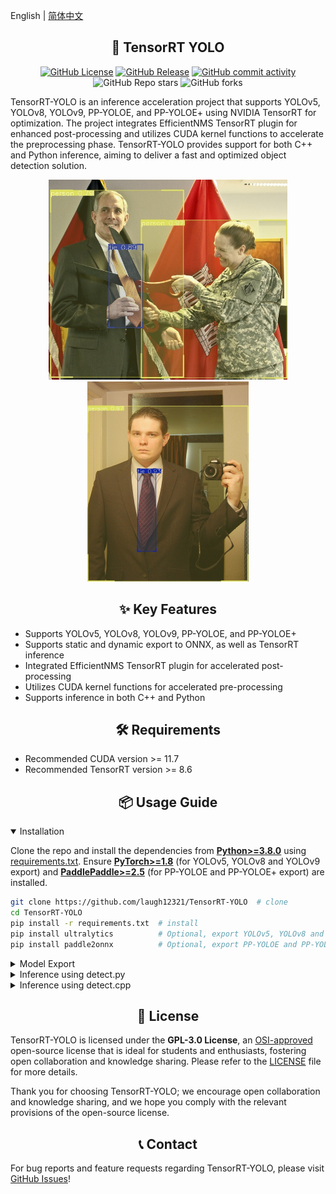 English | [简体中文](README.md)

## <div align="center">🚀 TensorRT YOLO</div>

<p align="center">
    <a href="./LICENSE"><img alt="GitHub License" src="https://img.shields.io/github/license/laugh12321/TensorRT-YOLO?style=for-the-badge"></a>
    <a href="https://github.com/laugh12321/TensorRT-YOLO/releases"><img alt="GitHub Release" src="https://img.shields.io/github/v/release/laugh12321/TensorRT-YOLO?style=for-the-badge"></a>
    <a href="https://github.com/laugh12321/TensorRT-YOLO/commits"><img alt="GitHub commit activity" src="https://img.shields.io/github/commit-activity/m/laugh12321/TensorRT-YOLO?style=for-the-badge&color=rgb(47%2C154%2C231)"></a>
    <img alt="GitHub Repo stars" src="https://img.shields.io/github/stars/laugh12321/TensorRT-YOLO?style=for-the-badge&color=%2350e472">
    <img alt="GitHub forks" src="https://img.shields.io/github/forks/laugh12321/TensorRT-YOLO?style=for-the-badge&color=%2320878f">
</p>

TensorRT-YOLO is an inference acceleration project that supports YOLOv5, YOLOv8, YOLOv9, PP-YOLOE, and PP-YOLOE+ using NVIDIA TensorRT for optimization. The project integrates EfficientNMS TensorRT plugin for enhanced post-processing and utilizes CUDA kernel functions to accelerate the preprocessing phase. TensorRT-YOLO provides support for both C++ and Python inference, aiming to deliver a fast and optimized object detection solution.

<div align="center">
    <img src=assets/example0.jpg height="320">
    <img src=assets/example1.jpg height="320">
</div>

## <div align="center">✨ Key Features</div>

- Supports YOLOv5, YOLOv8, YOLOv9, PP-YOLOE, and PP-YOLOE+
- Supports static and dynamic export to ONNX, as well as TensorRT inference
- Integrated EfficientNMS TensorRT plugin for accelerated post-processing
- Utilizes CUDA kernel functions for accelerated pre-processing
- Supports inference in both C++ and Python

## <div align="center">🛠️ Requirements</div>

- Recommended CUDA version >= 11.7
- Recommended TensorRT version >= 8.6

## <div align="center">📦 Usage Guide</div>

<details open>
<summary>Installation</summary>

Clone the repo and install the dependencies from [**Python>=3.8.0**](https://www.python.org/) using [requirements.txt](https://github.com/laugh12321/TensorRT-YOLO/blob/master/requirements.txt). Ensure [**PyTorch>=1.8**](https://pytorch.org/get-started/locally/) (for YOLOv5, YOLOv8 and YOLOv9 export) and [**PaddlePaddle>=2.5**](https://www.paddlepaddle.org.cn/install/quick/) (for PP-YOLOE and PP-YOLOE+ export) are installed.

```bash
git clone https://github.com/laugh12321/TensorRT-YOLO  # clone
cd TensorRT-YOLO
pip install -r requirements.txt  # install
pip install ultralytics          # Optional, export YOLOv5, YOLOv8 and YOLOv9
pip install paddle2onnx          # Optional, export PP-YOLOE and PP-YOLOE+
```
</details>

<details>
<summary>Model Export</summary>

Use the following commands to export ONNX models and add the [EfficientNMS](https://github.com/NVIDIA/TensorRT/tree/main/plugin/efficientNMSPlugin) plugin for post-processing.

**Note:** Exporting ONNX models for PP-YOLOE and PP-YOLOE+ only modifies the `batch` dimension, and the `height` and `width` dimensions cannot be changed. These dimensions are set in [PaddleDetection](https://github.com/PaddlePaddle/PaddleDetection) and default at `640`.

**YOLOv5, v8, v9**

```bash
# Static
python python/export/{yolo version}/export.py -w your_model_path.pt -o output -b 8 --img 640 -s
# Dynamic
python python/export/{yolo version}/export.py -w your_model_path.pt -o output -s --dynamic
```

**PP-YOLOE and PP-YOLOE+**

```bash
# Static
python python/export/ppyoloe/export.py --model_dir modeldir --model_filename model.pdmodel --params_filename model.pdiparams -o output -b 8 -s
# Dynamic
python python/export/ppyoloe/export.py --model_dir modeldir --model_filename model.pdmodel --params_filename model.pdiparams -o output -s --dynamic
```

Exported ONNX models are then exported to TensorRT models using the `trtexec` tool.


```bash
# Static
trtexec --onnx=model.onnx --saveEngine=model.engine --fp16
# Dynamic
trtexec --onnx=model.onnx --saveEngine=model.engine --minShapes=images:1x3x640x640 --optShapes=images:4x3x640x640 --maxShapes=images:8x3x640x640 --fp16
```

</details>

<details>
<summary>Inference using detect.py</summary>

`detect.py` currently supports inference on a single image or batch inference on an entire directory. You can specify the inference data using the `--inputs` parameter. The results of the inference can be saved to a specified path using the `--output` parameter, with the default being `None` indicating no saving. For detailed command descriptions, please run `python detect.py -h`.

```bash
python detect.py -e model.engine -o output -i img.jpg                         # image
                                               path/                           # directory
```
</details>

<details>
<summary>Inference using detect.cpp</summary>

The commands for `detect.cpp` are consistent with those for `detect.py`. Here we use `xmake` for compilation.

```bash
detect -e model.engine -o output -i img.jpg                         # image
                                     path/                           # directory
```
</details>

## <div align="center">📄 License</div>

TensorRT-YOLO is licensed under the **GPL-3.0 License**, an [OSI-approved](https://opensource.org/licenses/) open-source license that is ideal for students and enthusiasts, fostering open collaboration and knowledge sharing. Please refer to the [LICENSE](https://github.com/laugh12321/TensorRT-YOLO/blob/master/LICENSE) file for more details.

Thank you for choosing TensorRT-YOLO; we encourage open collaboration and knowledge sharing, and we hope you comply with the relevant provisions of the open-source license.

## <div align="center">📞 Contact</div>

For bug reports and feature requests regarding TensorRT-YOLO, please visit [GitHub Issues](https://github.com/laugh12321/TensorRT-YOLO/issues)!

